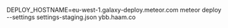 DEPLOY_HOSTNAME=eu-west-1.galaxy-deploy.meteor.com meteor deploy --settings settings-staging.json ybb.haam.co